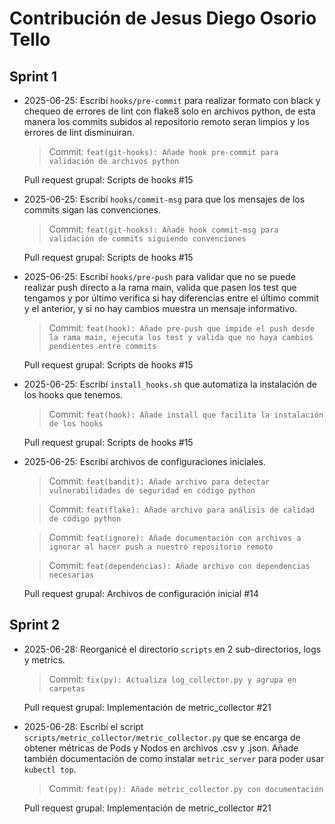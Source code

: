 # Contribución de Jesus Diego Osorio Tello 

## Sprint 1

- 2025-06-25: Escribí `hooks/pre-commit` para realizar formato con black y chequeo de errores de lint con flake8 solo en archivos python, de esta manera los commits subidos al repositorio remoto seran limpios y los errores de lint disminuiran.

    >Commit: `feat(git-hooks): Añade hook pre-commit para validación de archivos python`

    Pull request grupal: Scripts de hooks #15

- 2025-06-25: Escribí `hooks/commit-msg` para que los mensajes de los commits sigan las convenciones.

    >Commit: `feat(git-hooks): Añade hook commit-msg para validación de commits siguiendo convenciones`

    Pull request grupal: Scripts de hooks #15

- 2025-06-25: Escribí `hooks/pre-push` para validar que no se puede realizar push directo a la rama main, valida que pasen los test que tengamos y por último verifica si hay diferencias entre el último commit y el anterior, y si no hay cambios muestra un mensaje informativo. 

  >Commit: `feat(hook): Añade pre-push que impide el push desde la rama main, ejecuta los test y valida que no haya cambios pendientes entre commits`

  Pull request grupal: Scripts de hooks #15

- 2025-06-25: Escribí `install_hooks.sh` que automatiza la instalación de los hooks que tenemos.

    >Commit: `feat(hook): Añade install que facilita la instalación de los hooks`

  Pull request grupal: Scripts de hooks #15 

- 2025-06-25: Escribí archivos de configuraciones iniciales.

    >Commit: `feat(bandit): Añade archivo para detectar vulnerabilidades de seguridad en código python
`

    >Commit: `feat(flake): Añade archivo para análisis de calidad de código python`

    >Commit: `feat(ignore): Añade documentación con archivos a ignorar al hacer push a nuestro repositorio remoto`

    >Commit: `feat(dependencias): Añade archivo con dependencias necesarias`

  Pull request grupal: Archivos de configuración inicial #14 

    
## Sprint 2 

- 2025-06-28: Reorganicé el directorio `scripts` en 2 sub-directorios, logs y metrics.

  > Commit: `fix(py): Actualiza log_collector.py y agrupa en carpetas`

  Pull request grupal: Implementación de metric_collector #21 
  
- 2025-06-28: Escribí el script `scripts/metric_collector/metric_collector.py` que se encarga de obtener métricas de Pods y Nodos en archivos .csv y .json. Añade también documentación de como instalar `metric_server` para poder usar `kubectl top`.

  > Commit: `feat(py): Añade metric_collector.py con documentación`

  Pull request grupal: Implementación de metric_collector #21